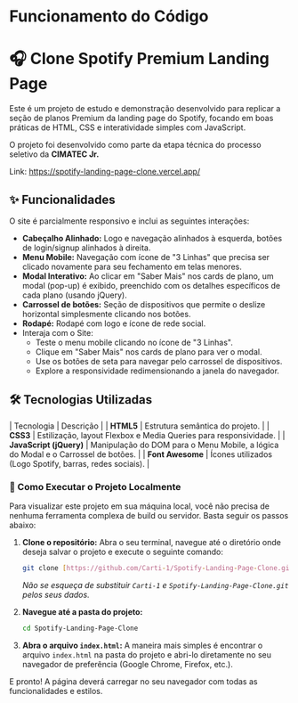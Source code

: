 # Funcionamento do Código 
# 🎧 Clone Spotify Premium Landing Page

Este é um projeto de estudo e demonstração desenvolvido para replicar a seção de planos Premium da landing page do Spotify, focando em boas práticas de HTML, CSS e interatividade simples com JavaScript.

O projeto foi desenvolvido como parte da etapa técnica do processo seletivo da **CIMATEC Jr.**

Link: <https://spotify-landing-page-clone.vercel.app/>

## ✨ Funcionalidades

O site é parcialmente responsivo e inclui as seguintes interações:

* **Cabeçalho Alinhado:** Logo e navegação alinhados à esquerda, botões de login/signup alinhados à direita.
* **Menu Mobile:** Navegação com ícone de "3 Linhas" que precisa ser clicado novamente para seu fechamento em telas menores.
* **Modal Interativo:** Ao clicar em "Saber Mais" nos cards de plano, um modal (pop-up) é exibido, preenchido com os detalhes específicos de cada plano (usando jQuery).
* **Carrossel de botões:** Seção de dispositivos que permite o deslize horizontal simplesmente clicando nos botões.
* **Rodapé:** Rodapé com logo e ícone de rede social.
* Interaja com o Site:
    - Teste o menu mobile clicando no ícone de "3 Linhas".
    - Clique em "Saber Mais" nos cards de plano para ver o modal.
    - Use os botões de seta para navegar pelo carrossel de dispositivos.
    - Explore a responsividade redimensionando a janela do navegador.

## 🛠️ Tecnologias Utilizadas

| Tecnologia | Descrição |
| **HTML5** | Estrutura semântica do projeto. |
| **CSS3** | Estilização, layout Flexbox e Media Queries para responsividade. |
| **JavaScript (jQuery)** | Manipulação do DOM para o Menu Mobile, a lógica do Modal e o Carrossel de botões. |
| **Font Awesome** | Ícones utilizados (Logo Spotify, barras, redes sociais). |

### 📖 Como Executar o Projeto Localmente

Para visualizar este projeto em sua máquina local, você não precisa de nenhuma ferramenta complexa de build ou servidor. Basta seguir os passos abaixo:

1.  **Clone o repositório:**
    Abra o seu terminal, navegue até o diretório onde deseja salvar o projeto e execute o seguinte comando:
    ```bash
    git clone [https://github.com/Carti-1/Spotify-Landing-Page-Clone.git](https://github.com/Carti-1/Spotify-Landing-Page-Clone.git)
    ```
    *Não se esqueça de substituir `Carti-1` e `Spotify-Landing-Page-Clone.git` pelos seus dados.*

2.  **Navegue até a pasta do projeto:**
    ```bash
    cd Spotify-Landing-Page-Clone
    ```

3.  **Abra o arquivo `index.html`:**
    A maneira mais simples é encontrar o arquivo `index.html` na pasta do projeto e abri-lo diretamente no seu navegador de preferência (Google Chrome, Firefox, etc.).

E pronto! A página deverá carregar no seu navegador com todas as funcionalidades e estilos.
